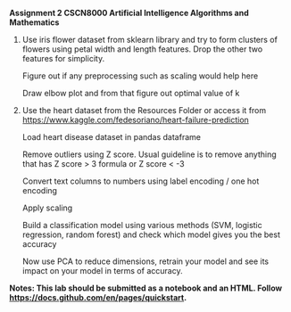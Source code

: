 **Assignment 2 CSCN8000 Artificial Intelligence Algorithms and Mathematics**

1.  Use iris flower dataset from sklearn library and try to form clusters of flowers using petal width and length features. Drop the other two features for simplicity.
   
    Figure out if any preprocessing such as scaling would help here
    
    Draw elbow plot and from that figure out optimal value of k
    
2.  Use the heart dataset from the Resources Folder or access it from https://www.kaggle.com/fedesoriano/heart-failure-prediction 
   
    Load heart disease dataset in pandas dataframe
   
    Remove outliers using Z score. Usual guideline is to remove anything that has Z score > 3 formula or Z score < -3
    
    Convert text columns to numbers using label encoding / one hot encoding
    
    Apply scaling
    
    Build a classification model using various methods (SVM, logistic regression, random forest) and check which model gives you the best accuracy
    
    Now use PCA to reduce dimensions, retrain your model and see its impact on your model in terms of accuracy. 
  



**Notes: This lab should be submitted as a notebook and an HTML. Follow https://docs.github.com/en/pages/quickstart.**
